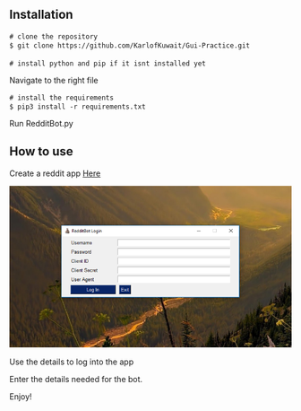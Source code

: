 ## Installation

```
# clone the repository
$ git clone https://github.com/KarlofKuwait/Gui-Practice.git

# install python and pip if it isnt installed yet
```
Navigate to the right file

```
# install the requirements
$ pip3 install -r requirements.txt
```
Run RedditBot.py

## How to use

Create a reddit app [Here](https://www.reddit.com/prefs/apps/)

![Login](https://github.com/KarlofKuwait/Gui-Practice/blob/master/Reddit%20Bot/Images%20of%20Program/Login.png?raw=true)

Use the details to log into the app

Enter the details needed for the bot.

Enjoy!
